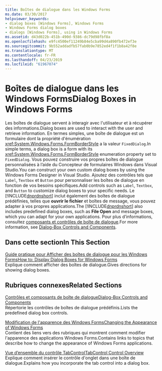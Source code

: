 ```yaml
---
title: Boîtes de dialogue dans les Windows Forms
ms.date: 03/30/2017
helpviewer_keywords:
- dialog boxes [Windows Forms], Windows Forms
- Windows Forms dialog boxes
- dialogs [Windows Forms], using in Windows Forms
ms.assetid: d43d022b-451b-490d-9386-dc79d98fbf8a
ms.openlocfilehash: e9fc4500ef11249b84e5cba99d4a890fb472ef3e
ms.sourcegitcommit: 9b552addadfb57fab0b9e7852ed4f1f1b8a42f8e
ms.translationtype: MT
ms.contentlocale: fr-FR
ms.lasthandoff: 04/23/2019
ms.locfileid: "61967074"
---
```

# <a name="dialog-boxes-in-windows-forms"></a><span data-ttu-id="84835-102">Boîtes de dialogue dans les Windows Forms</span><span class="sxs-lookup"><span data-stu-id="84835-102">Dialog Boxes in Windows Forms</span></span>
<span data-ttu-id="84835-103">Les boîtes de dialogue servent à interagir avec l'utilisateur et à récupérer des informations.</span><span class="sxs-lookup"><span data-stu-id="84835-103">Dialog boxes are used to interact with the user and retrieve information.</span></span> <span data-ttu-id="84835-104">En termes simples, une boîte de dialogue est un formulaire dont la propriété d'énumération <xref:System.Windows.Forms.FormBorderStyle> a la valeur `FixedDialog`.</span><span class="sxs-lookup"><span data-stu-id="84835-104">In simple terms, a dialog box is a form with its <xref:System.Windows.Forms.FormBorderStyle> enumeration property set to `FixedDialog`.</span></span> <span data-ttu-id="84835-105">Vous pouvez construire vos propres boîtes de dialogue personnalisées à l’aide du Concepteur de formulaires Windows dans Visual Studio.</span><span class="sxs-lookup"><span data-stu-id="84835-105">You can construct your own custom dialog boxes by using the Windows Forms Designer in Visual Studio.</span></span> <span data-ttu-id="84835-106">Ajoutez des contrôles tels que `Label`, `Textbox` et `Button` pour personnaliser les boîtes de dialogue en fonction de vos besoins spécifiques.</span><span class="sxs-lookup"><span data-stu-id="84835-106">Add controls such as `Label`, `Textbox`, and `Button` to customize dialog boxes to your specific needs.</span></span> <span data-ttu-id="84835-107">Le [!INCLUDE[dnprdnshort](../../../includes/dnprdnshort-md.md)] inclut également des boîtes de dialogue prédéfinies, telles que **ouvrir le fichier** et boîtes de message, vous pouvez adapter à vos propres applications.</span><span class="sxs-lookup"><span data-stu-id="84835-107">The [!INCLUDE[dnprdnshort](../../../includes/dnprdnshort-md.md)] also includes predefined dialog boxes, such as **File Open** and message boxes, which you can adapt for your own applications.</span></span> <span data-ttu-id="84835-108">Pour plus d’informations, consultez [composants et contrôles de boîte de dialogue](./controls/dialog-box-controls-and-components-windows-forms.md).</span><span class="sxs-lookup"><span data-stu-id="84835-108">For more information, see [Dialog-Box Controls and Components](./controls/dialog-box-controls-and-components-windows-forms.md).</span></span>  
  
## <a name="in-this-section"></a><span data-ttu-id="84835-109">Dans cette section</span><span class="sxs-lookup"><span data-stu-id="84835-109">In This Section</span></span>  
 [<span data-ttu-id="84835-110">Guide pratique pour Afficher des boîtes de dialogue pour les Windows Forms</span><span class="sxs-lookup"><span data-stu-id="84835-110">How to: Display Dialog Boxes for Windows Forms</span></span>](how-to-display-dialog-boxes-for-windows-forms.md)  
 <span data-ttu-id="84835-111">Explique comment afficher des boîtes de dialogue.</span><span class="sxs-lookup"><span data-stu-id="84835-111">Gives directions for showing dialog boxes.</span></span>  
  
## <a name="related-sections"></a><span data-ttu-id="84835-112">Rubriques connexes</span><span class="sxs-lookup"><span data-stu-id="84835-112">Related Sections</span></span>  
 [<span data-ttu-id="84835-113">Contrôles et composants de boîte de dialogue</span><span class="sxs-lookup"><span data-stu-id="84835-113">Dialog-Box Controls and Components</span></span>](./controls/dialog-box-controls-and-components-windows-forms.md)  
 <span data-ttu-id="84835-114">Répertorie les contrôles de boîtes de dialogue prédéfinis.</span><span class="sxs-lookup"><span data-stu-id="84835-114">Lists the predefined dialog box controls.</span></span>  
  
 [<span data-ttu-id="84835-115">Modification de l'apparence des Windows Forms</span><span class="sxs-lookup"><span data-stu-id="84835-115">Changing the Appearance of Windows Forms</span></span>](changing-the-appearance-of-windows-forms.md)  
 <span data-ttu-id="84835-116">Contient des liens vers des rubriques qui montrent comment modifier l'apparence des applications Windows Forms.</span><span class="sxs-lookup"><span data-stu-id="84835-116">Contains links to topics that describe how to change the appearance of Windows Forms applications.</span></span>  
  
 [<span data-ttu-id="84835-117">Vue d’ensemble du contrôle TabControl</span><span class="sxs-lookup"><span data-stu-id="84835-117">TabControl Control Overview</span></span>](./controls/tabcontrol-control-overview-windows-forms.md)  
 <span data-ttu-id="84835-118">Explique comment insérer le contrôle d'onglet dans une boîte de dialogue.</span><span class="sxs-lookup"><span data-stu-id="84835-118">Explains how you incorporate the tab control into a dialog box.</span></span>
